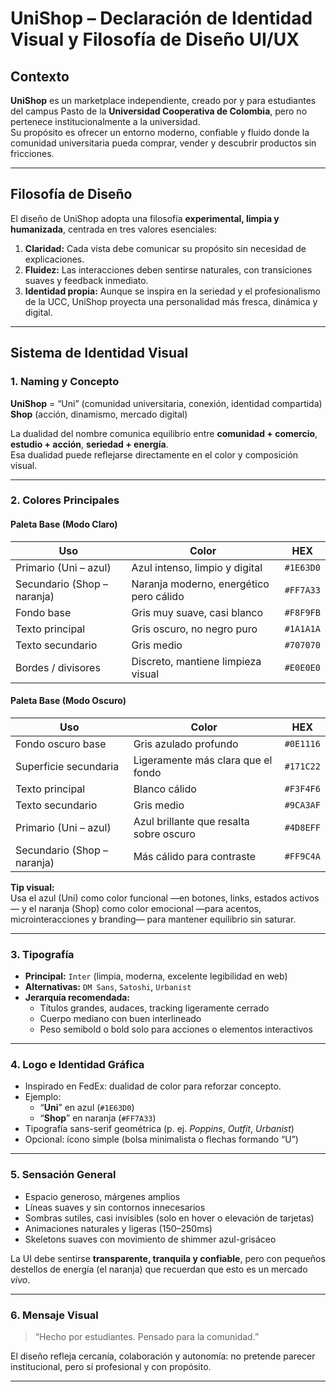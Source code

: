 # UniShop – Declaración de Identidad Visual y Filosofía de Diseño UI/UX

## Contexto
**UniShop** es un marketplace independiente, creado por y para estudiantes del campus Pasto de la **Universidad Cooperativa de Colombia**, pero no pertenece institucionalmente a la universidad.  
Su propósito es ofrecer un entorno moderno, confiable y fluido donde la comunidad universitaria pueda comprar, vender y descubrir productos sin fricciones.

---

## Filosofía de Diseño

El diseño de UniShop adopta una filosofía **experimental, limpia y humanizada**, centrada en tres valores esenciales:

1. **Claridad:** Cada vista debe comunicar su propósito sin necesidad de explicaciones.  
2. **Fluidez:** Las interacciones deben sentirse naturales, con transiciones suaves y feedback inmediato.  
3. **Identidad propia:** Aunque se inspira en la seriedad y el profesionalismo de la UCC, UniShop proyecta una personalidad más fresca, dinámica y digital.

---

## Sistema de Identidad Visual

### 1. Naming y Concepto
**UniShop** = “Uni” (comunidad universitaria, conexión, identidad compartida)  
**Shop** (acción, dinamismo, mercado digital)

La dualidad del nombre comunica equilibrio entre **comunidad + comercio**, **estudio + acción**, **seriedad + energía**.  
Esa dualidad puede reflejarse directamente en el color y composición visual.

---

### 2. Colores Principales

#### Paleta Base (Modo Claro)
| Uso | Color | HEX |
|-----|-------|-----|
| Primario (Uni – azul) | Azul intenso, limpio y digital | `#1E63D0` |
| Secundario (Shop – naranja) | Naranja moderno, energético pero cálido | `#FF7A33` |
| Fondo base | Gris muy suave, casi blanco | `#F8F9FB` |
| Texto principal | Gris oscuro, no negro puro | `#1A1A1A` |
| Texto secundario | Gris medio | `#707070` |
| Bordes / divisores | Discreto, mantiene limpieza visual | `#E0E0E0` |

#### Paleta Base (Modo Oscuro)
| Uso | Color | HEX |
|-----|-------|-----|
| Fondo oscuro base | Gris azulado profundo | `#0E1116` |
| Superficie secundaria | Ligeramente más clara que el fondo | `#171C22` |
| Texto principal | Blanco cálido | `#F3F4F6` |
| Texto secundario | Gris medio | `#9CA3AF` |
| Primario (Uni – azul) | Azul brillante que resalta sobre oscuro | `#4D8EFF` |
| Secundario (Shop – naranja) | Más cálido para contraste | `#FF9C4A` |

**Tip visual:**  
Usa el azul (Uni) como color funcional —en botones, links, estados activos— y el naranja (Shop) como color emocional —para acentos, microinteracciones y branding— para mantener equilibrio sin saturar.

---

### 3. Tipografía
- **Principal:** `Inter` (limpia, moderna, excelente legibilidad en web)  
- **Alternativas:** `DM Sans`, `Satoshi`, `Urbanist`  
- **Jerarquía recomendada:**  
  - Títulos grandes, audaces, tracking ligeramente cerrado  
  - Cuerpo mediano con buen interlineado  
  - Peso semibold o bold solo para acciones o elementos interactivos

---

### 4. Logo e Identidad Gráfica
- Inspirado en FedEx: dualidad de color para reforzar concepto.  
- Ejemplo:  
  - “**Uni**” en azul (`#1E63D0`)  
  - “**Shop**” en naranja (`#FF7A33`)  
- Tipografía sans-serif geométrica (p. ej. *Poppins*, *Outfit*, *Urbanist*)  
- Opcional: ícono simple (bolsa minimalista o flechas formando “U”)

---

### 5. Sensación General
- Espacio generoso, márgenes amplios  
- Líneas suaves y sin contornos innecesarios  
- Sombras sutiles, casi invisibles (solo en hover o elevación de tarjetas)  
- Animaciones naturales y ligeras (150–250ms)  
- Skeletons suaves con movimiento de shimmer azul-grisáceo  

La UI debe sentirse **transparente, tranquila y confiable**, pero con pequeños destellos de energía (el naranja) que recuerdan que esto es un mercado *vivo*.

---

### 6. Mensaje Visual
> “Hecho por estudiantes. Pensado para la comunidad.”

El diseño refleja cercanía, colaboración y autonomía: no pretende parecer institucional, pero sí profesional y con propósito.

---